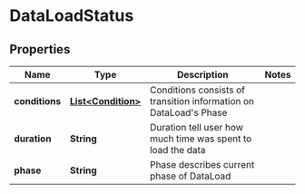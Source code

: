 
# DataLoadStatus

## Properties
Name | Type | Description | Notes
------------ | ------------- | ------------- | -------------
**conditions** | [**List&lt;Condition&gt;**](Condition.md) | Conditions consists of transition information on DataLoad&#39;s Phase | 
**duration** | **String** | Duration tell user how much time was spent to load the data | 
**phase** | **String** | Phase describes current phase of DataLoad | 




